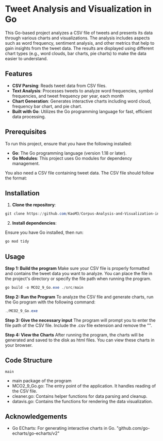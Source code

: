 # Tweet Analysis and Visualization in Go

This Go-based project analyzes a CSV file of tweets and presents its data through various charts and visualizations. The analysis includes aspects such as word frequency, sentiment analysis, and other metrics that help to gain insights from the tweet data. The results are displayed using different chart types (e.g., word clouds, bar charts, pie charts) to make the data easier to understand.

## Features

- **CSV Parsing**: Reads tweet data from CSV files.
- **Text Analysis**: Processes tweets to analyze word frequencies, symbol frequencies, and tweet frequency per year, each month
- **Chart Generation**: Generates interactive charts including word cloud, frequency bar chart, and pie chart.
- **Built with Go**: Utilizes the Go programming language for fast, efficient data processing.

## Prerequisites

To run this project, ensure that you have the following installed:

- **Go**: The Go programming language (version 1.18 or later).
- **Go Modules**: This project uses Go modules for dependency management.

You also need a CSV file containing tweet data. The CSV file should follow the format:


## Installation

1. **Clone the repository**:

```powershell
git clone https://github.com/KaoM3/Corpus-Analysis-and-Visualization-in-Go.git
```

2. **Install dependencies**:

Ensure you have Go installed, then run:

```powershell
go mod tidy
```

## Usage
**Step 1: Build the program**
Make sure your CSV file is properly formatted and contains the tweet data you want to analyze. You can place the file in the project's directory or specify the file path when running the program.

```powershell
go build -o MCO2_9_Go.exe ./src/main
```

**Step 2: Run the Program**
To analyze the CSV file and generate charts, run the Go program with the following command:
```powershell
./MCO2_9_Go.exe
```

**Step 3: Give the necessary input**
The program will prompt you to enter the file path of the CSV file. Include the .csv file extension and remove the "".

**Step 4: View the Charts**
After running the program, the charts will be generated and saved to the disk as html files. You can view these charts in your browser.


## Code Structure
`main`
- main package of the program
- MCO2_9_Go.go: The entry point of the application. It handles reading of the CSV file.
- cleaner.go: Contains helper functions for data parsing and cleanup.
- datavis.go: Contains the functions for rendering the data visualization.

## Acknowledgements
- Go ECharts: For generating interactive charts in Go. "github.com/go-echarts/go-echarts/v2"

